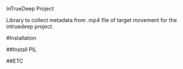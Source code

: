 InTrueDeep Project

Library to collect metadata from .mp4 file of target movement for the intruedeep project.

#Installation

##Install PIL

##ETC

